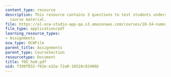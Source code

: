 ```yaml
---
content_type: resource
description: This resource contains 3 questions to test students understanding of
  course material.
file: https://ol-ocw-studio-app-qa.s3.amazonaws.com/courses/10-34-numerical-methods-applied-to-chemical-engineering-fall-2005/f399f032763ee32e72a010510c92406b_f05_hw9.pdf
file_type: application/pdf
learning_resource_types:
- Assignments
ocw_type: OCWFile
parent_title: Assignments
parent_type: CourseSection
resourcetype: Document
title: f05_hw9.pdf
uid: f399f032-763e-e32e-72a0-10510c92406b
---
```

